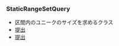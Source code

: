 ### StaticRangeSetQuery
- 区間内のユニークのサイズを求めるクラス
- [提出](https://atcoder.jp/contests/abc210/submissions/42226500)
- [提出](https://atcoder.jp/contests/abc174/submissions/42226531)